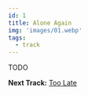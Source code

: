 ```yaml
---
id: 1
title: Alone Again
img: 'images/01.webp'
tags:
  - track
---
```


TODO

**Next Track:** [Too Late](/music/albums/after-hours/2-too-late)


